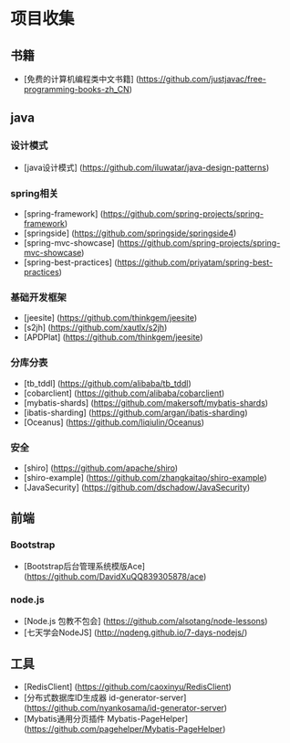 # 项目收集

## 书籍
+ [免费的计算机编程类中文书籍] (https://github.com/justjavac/free-programming-books-zh_CN)

## java
### 设计模式
+ [java设计模式] (https://github.com/iluwatar/java-design-patterns)

### spring相关
+ [spring-framework] (https://github.com/spring-projects/spring-framework)
+ [springside] (https://github.com/springside/springside4)
+ [spring-mvc-showcase] (https://github.com/spring-projects/spring-mvc-showcase)
+ [spring-best-practices] (https://github.com/priyatam/spring-best-practices)

### 基础开发框架
+ [jeesite] (https://github.com/thinkgem/jeesite)
+ [s2jh] (https://github.com/xautlx/s2jh)
+ [APDPlat] (https://github.com/thinkgem/jeesite)

### 分库分表
+ [tb_tddl] (https://github.com/alibaba/tb_tddl)
+ [cobarclient] (https://github.com/alibaba/cobarclient)
+ [mybatis-shards] (https://github.com/makersoft/mybatis-shards)
+ [ibatis-sharding] (https://github.com/argan/ibatis-sharding)
+ [Oceanus] (https://github.com/liqiulin/Oceanus)

### 安全
+ [shiro] (https://github.com/apache/shiro)
+ [shiro-example] (https://github.com/zhangkaitao/shiro-example)
+ [JavaSecurity] (https://github.com/dschadow/JavaSecurity)

## 前端
### Bootstrap
+ [Bootstrap后台管理系统模版Ace] (https://github.com/DavidXuQQ839305878/ace)

### node.js
+ [Node.js 包教不包会] (https://github.com/alsotang/node-lessons)
+ [七天学会NodeJS] (http://nqdeng.github.io/7-days-nodejs/)

## 工具
+ [RedisClient] (https://github.com/caoxinyu/RedisClient)
+ [分布式数据库ID生成器 id-generator-server] (https://github.com/nyankosama/id-generator-server)
+ [Mybatis通用分页插件 Mybatis-PageHelper] (https://github.com/pagehelper/Mybatis-PageHelper)
